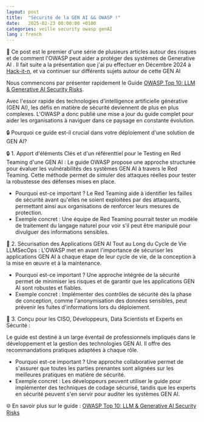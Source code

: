 ```yaml
---
layout: post
title:  "Sécurité de la GEN AI && OWASP !"
date:   2025-02-23 00:00:00 +0100
categories: veille security owasp genAI 
lang : french
---
```


🚀 Ce post est le premier d'une série de plusieurs articles autour des risques et de comment l'OWASP peut aider a protéger des systèmes de Generative AI . Il fait suite a la présentation que j'ai pu effectuer en Décembre 2024 à [Hack-it-n](https://hack-it-n.com/), et va continuer sur différents sujets autour de cette GEN AI

Nous commencons par présenter rapidement le Guide  [OWASP Top 10: LLM & Generative AI Security Risks](https://genaisecurityproject.com/llm-top-10/). 

Avec l'essor rapide des technologies d'intelligence artificielle générative (GEN AI), les défis en matière de sécurité deviennent de plus en plus complexes. 
L'OWASP a donc  publié une mise a jour du guide complet pour aider les organisations à naviguer dans ce paysage en constante évolution.

🔒 Pourquoi ce guide est-il crucial dans votre déploiement d'une solution de GEN AI?

🔒 1. Apport d'éléments Clés et d'un référenttiel  pour le Testing en Red Teaming d'une  GEN AI :
Le guide OWASP propose une approche structurée pour évaluer les vulnérabilités des systèmes GEN AI à travers le Red Teaming. Cette méthode permet de 
simuler des attaques réelles pour tester la robustesse des défenses mises en place.

- Pourquoi est-ce important ? Le Red Teaming aide à identifier les failles de sécurité avant qu'elles ne soient exploitées par des attaquants, permettant 
ainsi aux organisations de renforcer leurs mesures de protection.
- Exemple concret : Une équipe de Red Teaming pourrait tester un modèle de traitement du langage naturel pour voir s'il peut être manipulé pour divulguer 
des informations sensibles.



🔄 2. Sécurisation des Applications GEN AI Tout au Long du Cycle de Vie LLMSecOps :
L'OWASP met en avant l'importance de sécuriser les applications GEN AI à chaque étape de leur cycle de vie, de la conception à la mise en œuvre et à la 
maintenance.

- Pourquoi est-ce important ? Une approche intégrée de la sécurité permet de minimiser les risques et de garantir que les applications GEN AI sont 
robustes et fiables.
- Exemple concret : Implémenter des contrôles de sécurité dès la phase de conception, comme l'anonymisation des données sensibles, peut prévenir les 
fuites d'informations lors du déploiement.

👥 3. Conçu pour les  CISO, Développeurs, Data Scientists et Experts en Sécurité :

Le guide est destiné à un large éventail de professionnels impliqués dans le développement et la gestion des technologies GEN AI. Il offre des 
recommandations pratiques adaptées à chaque rôle.

- Pourquoi est-ce important ? Une approche collaborative permet de s'assurer que toutes les parties prenantes sont alignées sur les meilleures pratiques 
en matière de sécurité.
- Exemple concret : Les développeurs peuvent utiliser le guide pour implémenter des techniques de codage sécurisé, tandis que les experts en sécurité 
peuvent s'en servir pour auditer les systèmes GEN AI. 




🌐 En savoir plus sur le guide : [OWASP Top 10: LLM & Generative AI Security Risks](https://genaisecurityproject.com/llm-top-10/)
